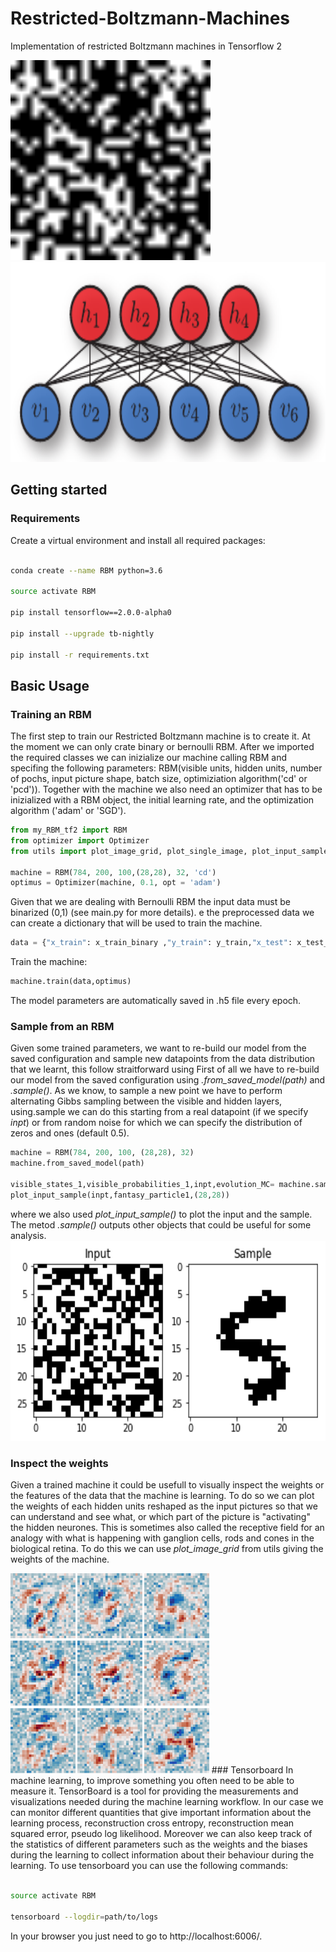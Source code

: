 # Restricted-Boltzmann-Machines
Implementation of restricted Boltzmann machines in Tensorflow 2

<img src="/pictures/sampling.gif" width="320" height="320"/> <img src="/pictures/rbm.pdf" height="320"/>





## Getting started


### Requirements
Create a virtual environment and install all required packages:

``` bash

conda create --name RBM python=3.6

source activate RBM

pip install tensorflow==2.0.0-alpha0 

pip install --upgrade tb-nightly

pip install -r requirements.txt
``` 
## Basic Usage 
### Training an RBM
The first step to train our Restricted Boltzmann machine is to create it. At the moment we can only crate binary or bernoulli RBM. After we imported the required classes we can inizialize our machine calling RBM and specifing the following parameters: RBM(visible units, hidden units, number of pochs, input picture shape, batch size, optimiziation algorithm('cd' or 'pcd')).
Together with the machine we also need an optimizer that has to be inizialized with a RBM object, the initial learning rate, and the optimization algorithm ('adam' or 'SGD').
``` python
from my_RBM_tf2 import RBM
from optimizer import Optimizer
from utils import plot_image_grid, plot_single_image, plot_input_sample

machine = RBM(784, 200, 100,(28,28), 32, 'cd')
optimus = Optimizer(machine, 0.1, opt = 'adam')
``` 
Given that we are dealing with Bernoulli RBM the input data must be binarized (0,1) (see main.py for more details). 
e the preprocessed data we can create a dictionary that will be used to train the machine. 
``` python
data = {"x_train": x_train_binary ,"y_train": y_train,"x_test": x_test_binary,"y_test": y_test}
``` 
Train the machine:
``` python
machine.train(data,optimus)
``` 
The model parameters are automatically saved in .h5 file every epoch. 
### Sample from an RBM 
Given some trained parameters, we want to re-build our model from the saved configuration and sample new datapoints from the data distribution that we learnt, this follow straitforward using First of all we have to re-build our model from the saved configuration using *.from_saved_model(path)* and *.sample()*. 
As we know, to sample a new point we have to perform alternating Gibbs sampling between the visible and hidden layers, using.sample we can do this 
starting from a real datapoint (if we specify *inpt*) or from random noise for which we can specify the distribution  of zeros and ones (default 0.5). 
``` python
machine = RBM(784, 200, 100, (28,28), 32)
machine.from_saved_model(path)

visible_states_1,visible_probabilities_1,inpt,evolution_MC= machine.sample(n_step_MC=50000)
plot_input_sample(inpt,fantasy_particle1,(28,28))
``` 
where we also used *plot_input_sample()* to plot the input and the sample. The metod *.sample()* outputs other objects that could be useful for some analysis. 
<img src="/pictures/sample.png" height="320"/>
### Inspect the weights 
Given a trained machine it could be usefull to visually inspect the weights or the features of the data that the machine is learning. To do so we can plot 
the weights of each hidden units reshaped as the input pictures so that we can understand and see what, or which part of the picture is "activating" the hidden neurones. This
is sometimes also called the receptive field for an analogy with what is happening with ganglion cells, rods and cones in the biological retina. 
To do this we can use *plot_image_grid* from utils giving the weights of the machine. 

<img src="/pictures/weights.pdf" height="320"/>
### Tensorboard 
In machine learning, to improve something you often need to be able to measure it.
TensorBoard is a tool for providing the measurements and visualizations needed during 
the machine learning workflow. In our case we can monitor different quantities that give important 
information about the learning process, reconstruction cross entropy, reconstruction mean squared error,
pseudo log likelihood. Moreover we can also keep track of the statistics of different parameters such as 
the weights and the biases during the learning to collect information about their behaviour during the learning. 
To use tensorboard you can use the following commands: 

``` bash

source activate RBM

tensorboard --logdir=path/to/logs
``` 
In your browser you just need to go to http://localhost:6006/. 
